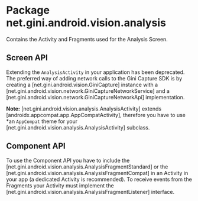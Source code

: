 # Package net.gini.android.vision.analysis

Contains the Activity and Fragments used for the Analysis Screen.

## Screen API

Extending the `AnalysisActivity` in your application has been deprecated. The preferred way of adding network calls to the Gini Capture
SDK is by creating a [net.gini.android.vision.GiniCapture] instance with a [net.gini.android.vision.network.GiniCaptureNetworkService] and
a [net.gini.android.vision.network.GiniCaptureNetworkApi] implementation.

**Note:** [net.gini.android.vision.analysis.AnalysisActivity] extends [androidx.appcompat.app.AppCompatActivity], therefore you have to use
*an `AppCompat` theme for your [net.gini.android.vision.analysis.AnalysisActivity] subclass.

## Component API

To use the Component API you have to include the [net.gini.android.vision.analysis.AnalysisFragmentStandard] or the
[net.gini.android.vision.analysis.AnalysisFragmentCompat] in an Activity in your app (a dedicated Activity is recommended). To receive
events from the Fragments your Activity must implement the [net.gini.android.vision.analysis.AnalysisFragmentListener] interface.
